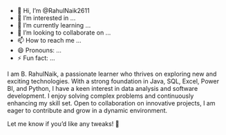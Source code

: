 - 👋 Hi, I’m @RahulNaik2611
- 👀 I’m interested in ...
- 🌱 I’m currently learning ...
- 💞️ I’m looking to collaborate on ...
- 📫 How to reach me ...
- 😄 Pronouns: ...
- ⚡ Fun fact: ...

<!---
RahulNaik2611/RahulNaik2611 is a ✨ special ✨ repository because its `README.md` (this file) appears on your GitHub profile.
You can click the Preview link to take a look at your changes.
--->
I am B. RahulNaik, a passionate learner who thrives on exploring new and exciting technologies. With a strong foundation in Java, SQL, Excel, Power BI, and Python, I have a keen interest in data analysis and software development. I enjoy solving complex problems and continuously enhancing my skill set. Open to collaboration on innovative projects, I am eager to contribute and grow in a dynamic environment.

Let me know if you’d like any tweaks! 🚀
